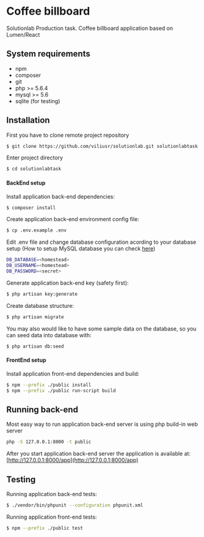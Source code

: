 # Coffee billboard
Solutionlab Production task. Coffee billboard application based on Lumen/React

## System requirements

 - npm
 - composer
 - git
 - php >= 5.6.4
 - mysql >= 5.6
 - sqlite (for testing)

## Installation

First you have to clone remote project repository
```sh
$ git clone https://github.com/viliusr/solutionlab.git solutionlabtask
```

Enter project directory
```sh
$ cd solutionlabtask
```

#### BackEnd setup

Install application back-end dependencies:
```sh
$ composer install
```

Create application back-end environment config file:
```sh
$ cp .env.example .env
```
Edit .env file and change database configuration acording to your database setup (How to setup MySQL database you can check [here](https://dev.mysql.com/doc/refman/5.7/en/creating-database.html))
```sh
DB_DATABASE=<homestead>
DB_USERNAME=<homestead>
DB_PASSWORD=<secret> 
```

Generate application back-end key (safety first):
```sh
$ php artisan key:generate
```

Create database structure:
```sh
$ php artisan migrate
```

You may also would like to have some sample data on the database, so you can seed data into database with:
```sh
$ php artisan db:seed
```

#### FrontEnd setup

Install application front-end dependencies and build:
```sh
$ npm --prefix ./public install
$ npm --prefix ./public run-script build
```

## Running back-end

Most easy way to run application back-end server is using php build-in web server
```sh
php -S 127.0.0.1:8000 -t public
```

After you start application back-end server the application is available at:
[http://127.0.0.1:8000/app](http://127.0.0.1:8000/app)

## Testing

Running application back-end tests:
```sh
$ ./vendor/bin/phpunit --configuration phpunit.xml
```

Running application front-end tests:
```sh
$ npm --prefix ./public test
```